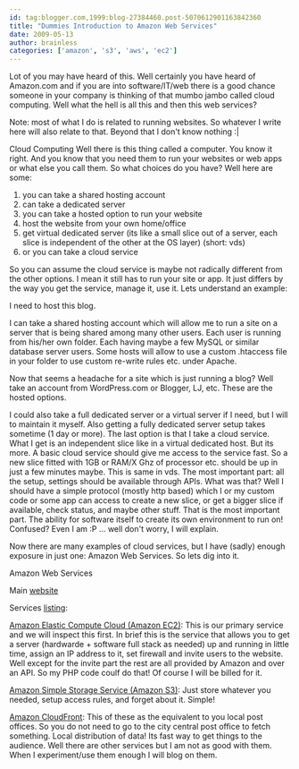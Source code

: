 ```yaml
---
id: tag:blogger.com,1999:blog-27384460.post-5070612901163842360
title: "Dummies Introduction to Amazon Web Services"
date: 2009-05-13
author: brainless
categories: ['amazon', 's3', 'aws', 'ec2']
---
```


Lot of you may have heard of this. Well certainly you have heard of Amazon.com and if you are into software/IT/web there is a good chance someone in your company is thinking of that mumbo jambo called cloud computing. Well what the hell is all this and then this web services?

Note: most of what I do is related to running websites. So whatever I write here will also relate to that. Beyond that I don't know nothing :|

Cloud Computing
Well there is this thing called a computer. You know it right. And you know that you need them to run your websites or web apps or what else you call them. So what choices do you have? Well here are some:
1. you can take a shared hosting account
2. can take a dedicated server
3. you can take a hosted option to run your website
4. host the website from your own home/office
5. get virtual dedicated server (its like a small slice out of a server, each slice is independent of the other at the OS layer) (short: vds)
6. or you can take a cloud service

So you can assume the cloud service is maybe not radically different from the other options. I mean it still has to run your site or app. It just differs by the way you get the service, manage it, use it. Lets understand an example:

I need to host this blog.

I can take a shared hosting account which will allow me to run a site on a server that is being shared among many other users. Each user is running from his/her own folder. Each having maybe a few MySQL or similar database server users. Some hosts will allow to use a custom .htaccess file in your folder to use custom re-write rules etc. under Apache.

Now that seems a headache for a site which is just running a blog? Well take an account from WordPress.com or Blogger, LJ, etc. These are the hosted options.

I could also take a full dedicated server or a virtual server if I need, but I will to maintain it myself. Also getting a fully dedicated server setup takes sometime (1 day or more).
The last option is that I take a cloud service. What I get is an independent slice like in a virtual dedicated host. But its more. A basic cloud service should give me access to the service fast. So a new slice fitted with 1GB or RAM/X Ghz of processor etc. should be up in just a few minutes maybe. This is same in vds. The most important part: all the setup, settings should be available through APIs. What was that? Well I should have a simple protocol (mostly http based) which I or my custom code or some app can access to create a new slice, or get a bigger slice if available, check status, and maybe other stuff. That is the most important part. The ability for software itself to create its own environment to run on! Confused? Even I am :P ... well don't worry, I will explain.

Now there are many examples of cloud services, but I have (sadly) enough exposure in just one: Amazon Web Services. So lets dig into it.

Amazon Web Services

Main [website](http://aws.amazon.com/)

Services [listing](http://aws.amazon.com/products/):

[Amazon Elastic Compute Cloud (Amazon EC2)](http://aws.amazon.com/ec2 "Amazon EC2"):
This is our primary service and we will inspect this first. In brief this is the service that allows you to get a server (hardwarde + software full stack as needed) up and running in little time, assign an IP address to it, set firewall and invite users to the website. Well except for the invite part the rest are all provided by Amazon and over an API. So my PHP code coulf do that! Of course I will be billed for it.

[Amazon Simple Storage Service (Amazon S3)](http://aws.amazon.com/s3 "Amazon S3"):
Just store whatever you needed, setup access rules, and forget about it. Simple!

[Amazon CloudFront](http://aws.amazon.com/cloudfront):
This of these as the equivalent to you local post offices. So you do not need to go to the city central post office to fetch something. Local distribution of data! Its fast way to get things to the audience.
Well there are other services but I am not as good with them. When I experiment/use them enough I will blog on them.